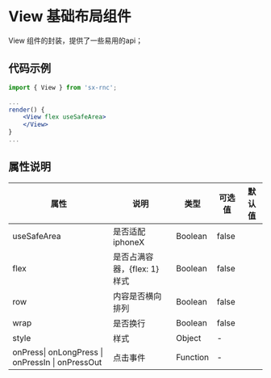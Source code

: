 # View 基础布局组件

View 组件的封装，提供了一些易用的api；

## 代码示例

```jsx
import { View } from 'sx-rnc';

...
render() {
    <View flex useSafeArea>
    </View>
}
...
```


## 属性说明

| **属性** | **说明** | **类型** | **可选值** | **默认值** |
| --- | --- | --- | --- | --- |
| useSafeArea | 是否适配iphoneX | Boolean | false |
| flex | 是否占满容器，{flex: 1} 样式 | Boolean | false |
| row | 内容是否横向排列 | Boolean | false |
| wrap | 是否换行 | Boolean | false |
| style | 样式 | Object | - |
| onPress\| onLongPress \| onPressIn \| onPressOut | 点击事件 | Function | - |
